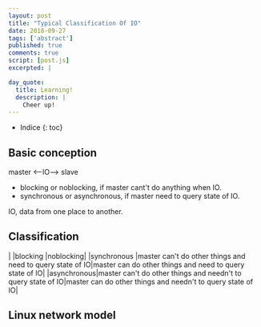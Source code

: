 ```yaml
---
layout: post
title: "Typical Classification Of IO"
date: 2018-09-27
tags: ['abstract']
published: true
comments: true
script: [post.js]
excerpted: |

day_quote:
  title: Learning!
  description: |
    Cheer up!
---
```


* Indice
{: toc}

## Basic conception

master <--IO--> slave

- blocking or noblocking, if master cant't do anything when IO.
- synchronous or asynchronous, if master need to query state of IO.

IO, data from one place to another.

## Classification

|            |blocking   |noblocking|
|synchronous |master can't do other things and need to query state of IO|master can do other things and need to query state of IO|
|asynchronous|master can't do other things and needn't to query state of IO|master can do other things and needn't to query state of IO|

## Linux network model



